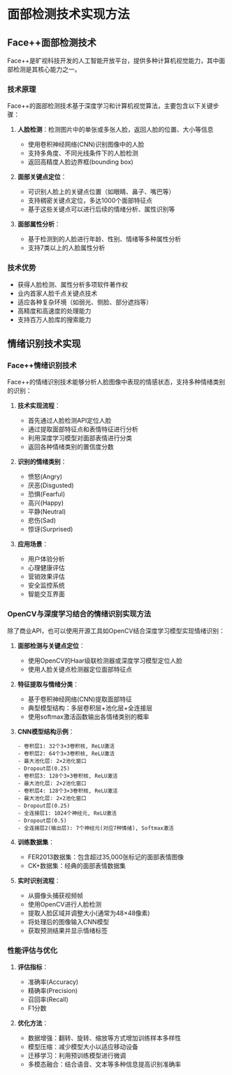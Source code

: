 # 面部检测技术实现方法

## Face++面部检测技术

Face++是旷视科技开发的人工智能开放平台，提供多种计算机视觉能力，其中面部检测是其核心能力之一。

### 技术原理

Face++的面部检测技术基于深度学习和计算机视觉算法，主要包含以下关键步骤：

1. **人脸检测**：检测图片中的单张或多张人脸，返回人脸的位置、大小等信息
   - 使用卷积神经网络(CNN)识别图像中的人脸
   - 支持多角度、不同光线条件下的人脸检测
   - 返回高精度人脸边界框(bounding box)

2. **面部关键点定位**：
   - 可识别人脸上的关键点位置（如眼睛、鼻子、嘴巴等）
   - 支持稠密关键点定位，多达1000个面部特征点
   - 基于这些关键点可以进行后续的情绪分析、属性识别等

3. **面部属性分析**：
   - 基于检测到的人脸进行年龄、性别、情绪等多种属性分析
   - 支持7类以上的人脸属性分析

### 技术优势

- 获得人脸检测、属性分析多项软件著作权
- 业内首家人脸千点关键点技术
- 适应各种复杂环境（如弱光、侧脸、部分遮挡等）
- 高精度和高速度的处理能力
- 支持百万人脸库的搜索能力

## 情绪识别技术实现

### Face++情绪识别技术

Face++的情绪识别技术能够分析人脸图像中表现的情感状态，支持多种情绪类别的识别：

1. **技术实现流程**：
   - 首先通过人脸检测API定位人脸
   - 通过提取面部特征点和表情特征进行分析
   - 利用深度学习模型对面部表情进行分类
   - 返回各种情绪类别的置信度分数

2. **识别的情绪类别**：
   - 愤怒(Angry)
   - 厌恶(Disgusted)
   - 恐惧(Fearful)
   - 高兴(Happy)
   - 平静(Neutral)
   - 悲伤(Sad)
   - 惊讶(Surprised)

3. **应用场景**：
   - 用户体验分析
   - 心理健康评估
   - 营销效果评估
   - 安全监控系统
   - 智能交互界面

### OpenCV与深度学习结合的情绪识别实现方法

除了商业API，也可以使用开源工具如OpenCV结合深度学习模型实现情绪识别：

1. **面部检测与关键点定位**：
   - 使用OpenCV的Haar级联检测器或深度学习模型定位人脸
   - 使用人脸关键点检测器定位面部特征点

2. **特征提取与情绪分类**：
   - 基于卷积神经网络(CNN)提取面部特征
   - 典型模型结构：多层卷积层+池化层+全连接层
   - 使用softmax激活函数输出各情绪类别的概率

3. **CNN模型结构示例**：
   ```
   - 卷积层1: 32个3×3卷积核, ReLU激活
   - 卷积层2: 64个3×3卷积核, ReLU激活
   - 最大池化层: 2×2池化窗口
   - Dropout层(0.25)
   - 卷积层3: 128个3×3卷积核, ReLU激活
   - 最大池化层: 2×2池化窗口
   - 卷积层4: 128个3×3卷积核, ReLU激活
   - 最大池化层: 2×2池化窗口
   - Dropout层(0.25)
   - 全连接层1: 1024个神经元, ReLU激活
   - Dropout层(0.5)
   - 全连接层2(输出层): 7个神经元(对应7种情绪), Softmax激活
   ```

4. **训练数据集**：
   - FER2013数据集：包含超过35,000张标记的面部表情图像
   - CK+数据集：经典的面部表情数据集

5. **实时识别流程**：
   - 从摄像头捕获视频帧
   - 使用OpenCV进行人脸检测
   - 提取人脸区域并调整大小(通常为48×48像素)
   - 将处理后的图像输入CNN模型
   - 获取预测结果并显示情绪标签

### 性能评估与优化

1. **评估指标**：
   - 准确率(Accuracy)
   - 精确率(Precision)
   - 召回率(Recall)
   - F1分数

2. **优化方法**：
   - 数据增强：翻转、旋转、缩放等方式增加训练样本多样性
   - 模型压缩：减少模型大小以适应移动设备
   - 迁移学习：利用预训练模型进行微调
   - 多模态融合：结合语音、文本等多种信息提高识别准确率 